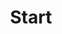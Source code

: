 ---
layout: blocks
title: Start
url: ""
description: 
image: 

blocks:
- block: hero
  superheading: Velkommen til RPA.dk
  heading: Automatiser dit arbejde
  subheading: Jeg hjælper dig med at opnå mere effektivitet i dit arbejde ved hjælp af RPA
  image: /images/hero.jpg
  video: 
    text: Se video
    id: LVDUbfdfBPk
  button:
    text: Kom igang
    url: https://www.officegeek.dk/kurser

- block: cards
  heading: Hvorfor *RPA.dk?*
  subheading: Jeg har undervist i IT siden 1995.
  cards:
  - heading: God økonomi
    text:  Prisen på et online kursus er typisk lavere
    icon: economy
  - heading: Hvorfor vente
    text:  Med en online kursus kan du starte nu
    icon: lightbulb
  - heading: Ingen rejsetid
    text:  Du undgår at bruge din tid på transport
    icon: delivery-truck
  - heading: Intet tidsspilde
    text:  På et traditionelt kursus vil der forekomme spildtid
    icon: popup

- block: courses
  heading: Udvalgte kurser
  subheading: Find dit næste online kursus her

- block: video
  heading: Webinar
  text: |-
    Det er ikke kun på prisen at webinarer slår traditionelle kurser! 

    Du får den sammen høje kvalitet på et webinar som på et traditionelt kursus, endda med den fordel at du kan se de igen og igen.
    
    Det bedste af det hele er du ikke behøver at flytte dig for at få ny viden
  image: /images/bg-video.jpg
  video: 
    text: Se video
    id: LVDUbfdfBPk
  button:
    text: Webinar
    url: /webinar/

- block: blog
  heading: Seneste blogindlæg
  subheading: 

- block: cta
  heading: En til En
  text: Målrettet undervisning på det helt rigtige tidspunkt vil gøre dig bedre og hurtigere til dine opgaver 
  image: /images/bg-cta.jpg
  button:
    text: En til En
    url: /en-til-en/

---